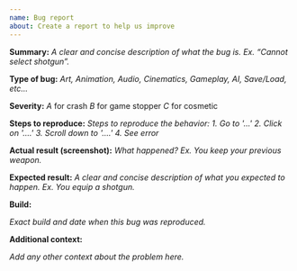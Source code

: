 ```yaml
---
name: Bug report
about: Create a report to help us improve
---
```

**Summary:** 
_A clear and concise description of what the bug is. Ex. “Cannot select shotgun”._

**Type of bug:**
_Art, Animation, Audio, Cinematics, Gameplay, AI, Save/Load, etc..._

**Severity:**
*A* for crash
*B* for game stopper
*C* for cosmetic

**Steps to reproduce:**
_Steps to reproduce the behavior:_
_1. Go to '...'_
_2. Click on '....'_
_3. Scroll down to '....'_
_4. See error_

**Actual result (screenshot):**
_What happened? Ex. You keep your previous weapon._

**Expected result:**
_A clear and concise description of what you expected to happen. Ex. You equip a shotgun._

**Build:**

_Exact build and date when this bug was reproduced._

**Additional context:**

_Add any other context about the problem here._
